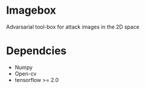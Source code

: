 # Imagebox

Advarsarial tool-box for attack images in the 2D space

# Dependcies 

- Numpy 
- Open-cv 
- tensorflow >= 2.0

